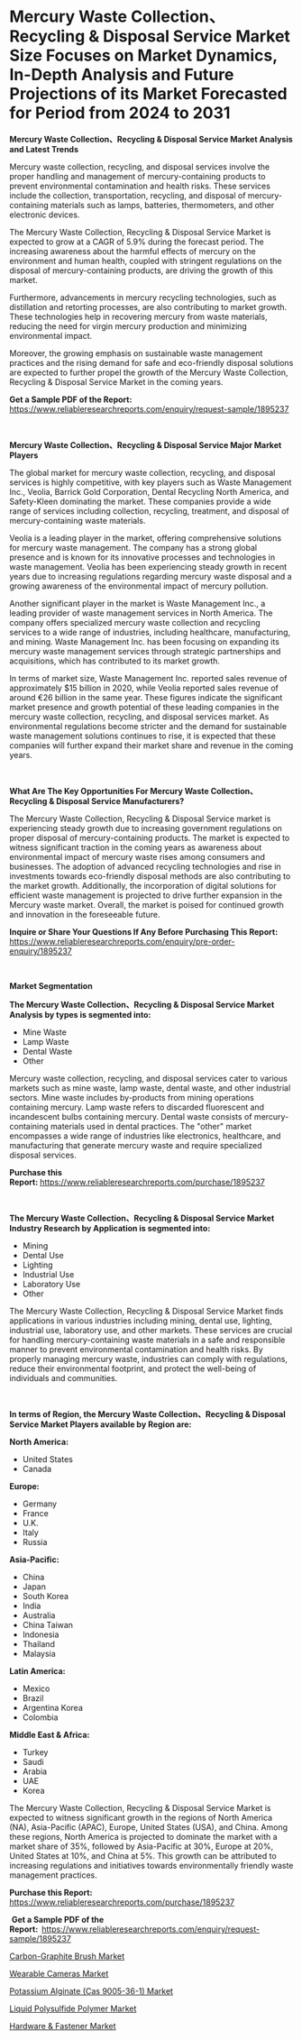 <p><h1>Mercury Waste Collection、Recycling & Disposal Service Market Size Focuses on Market Dynamics, In-Depth Analysis and Future Projections of its Market Forecasted for Period from 2024 to 2031</h1></p><p><strong>Mercury Waste Collection、Recycling & Disposal Service Market Analysis and Latest Trends</strong></p>
<p><p>Mercury waste collection, recycling, and disposal services involve the proper handling and management of mercury-containing products to prevent environmental contamination and health risks. These services include the collection, transportation, recycling, and disposal of mercury-containing materials such as lamps, batteries, thermometers, and other electronic devices.</p><p>The Mercury Waste Collection, Recycling & Disposal Service Market is expected to grow at a CAGR of 5.9% during the forecast period. The increasing awareness about the harmful effects of mercury on the environment and human health, coupled with stringent regulations on the disposal of mercury-containing products, are driving the growth of this market.</p><p>Furthermore, advancements in mercury recycling technologies, such as distillation and retorting processes, are also contributing to market growth. These technologies help in recovering mercury from waste materials, reducing the need for virgin mercury production and minimizing environmental impact.</p><p>Moreover, the growing emphasis on sustainable waste management practices and the rising demand for safe and eco-friendly disposal solutions are expected to further propel the growth of the Mercury Waste Collection, Recycling & Disposal Service Market in the coming years.</p></p>
<p><strong>Get a Sample PDF of the Report:&nbsp;</strong> <a href="https://www.reliableresearchreports.com/enquiry/request-sample/1895237">https://www.reliableresearchreports.com/enquiry/request-sample/1895237</a></p>
<p>&nbsp;</p>
<p><strong>Mercury Waste Collection、Recycling & Disposal Service Major Market Players</strong></p>
<p><p>The global market for mercury waste collection, recycling, and disposal services is highly competitive, with key players such as Waste Management Inc., Veolia, Barrick Gold Corporation, Dental Recycling North America, and Safety-Kleen dominating the market. These companies provide a wide range of services including collection, recycling, treatment, and disposal of mercury-containing waste materials.</p><p>Veolia is a leading player in the market, offering comprehensive solutions for mercury waste management. The company has a strong global presence and is known for its innovative processes and technologies in waste management. Veolia has been experiencing steady growth in recent years due to increasing regulations regarding mercury waste disposal and a growing awareness of the environmental impact of mercury pollution.</p><p>Another significant player in the market is Waste Management Inc., a leading provider of waste management services in North America. The company offers specialized mercury waste collection and recycling services to a wide range of industries, including healthcare, manufacturing, and mining. Waste Management Inc. has been focusing on expanding its mercury waste management services through strategic partnerships and acquisitions, which has contributed to its market growth.</p><p>In terms of market size, Waste Management Inc. reported sales revenue of approximately $15 billion in 2020, while Veolia reported sales revenue of around €26 billion in the same year. These figures indicate the significant market presence and growth potential of these leading companies in the mercury waste collection, recycling, and disposal services market. As environmental regulations become stricter and the demand for sustainable waste management solutions continues to rise, it is expected that these companies will further expand their market share and revenue in the coming years.</p></p>
<p>&nbsp;</p>
<p><strong>What Are The Key Opportunities For Mercury Waste Collection、Recycling & Disposal Service Manufacturers?</strong></p>
<p><p>The Mercury Waste Collection, Recycling & Disposal Service market is experiencing steady growth due to increasing government regulations on proper disposal of mercury-containing products. The market is expected to witness significant traction in the coming years as awareness about environmental impact of mercury waste rises among consumers and businesses. The adoption of advanced recycling technologies and rise in investments towards eco-friendly disposal methods are also contributing to the market growth. Additionally, the incorporation of digital solutions for efficient waste management is projected to drive further expansion in the Mercury waste market. Overall, the market is poised for continued growth and innovation in the foreseeable future.</p></p>
<p><strong>Inquire or Share Your Questions If Any Before Purchasing This Report:</strong> <a href="https://www.reliableresearchreports.com/enquiry/pre-order-enquiry/1895237">https://www.reliableresearchreports.com/enquiry/pre-order-enquiry/1895237</a></p>
<p>&nbsp;</p>
<p><strong>Market Segmentation</strong></p>
<p><strong>The Mercury Waste Collection、Recycling & Disposal Service Market Analysis by types is segmented into:</strong></p>
<p><ul><li>Mine Waste</li><li>Lamp Waste</li><li>Dental Waste</li><li>Other</li></ul></p>
<p><p>Mercury waste collection, recycling, and disposal services cater to various markets such as mine waste, lamp waste, dental waste, and other industrial sectors. Mine waste includes by-products from mining operations containing mercury. Lamp waste refers to discarded fluorescent and incandescent bulbs containing mercury. Dental waste consists of mercury-containing materials used in dental practices. The "other" market encompasses a wide range of industries like electronics, healthcare, and manufacturing that generate mercury waste and require specialized disposal services.</p></p>
<p><strong>Purchase this Report:&nbsp;</strong><a href="https://www.reliableresearchreports.com/purchase/1895237">https://www.reliableresearchreports.com/purchase/1895237</a></p>
<p>&nbsp;</p>
<p><strong>The Mercury Waste Collection、Recycling & Disposal Service Market Industry Research by Application is segmented into:</strong></p>
<p><ul><li>Mining</li><li>Dental Use</li><li>Lighting</li><li>Industrial Use</li><li>Laboratory Use</li><li>Other</li></ul></p>
<p><p>The Mercury Waste Collection, Recycling & Disposal Service Market finds applications in various industries including mining, dental use, lighting, industrial use, laboratory use, and other markets. These services are crucial for handling mercury-containing waste materials in a safe and responsible manner to prevent environmental contamination and health risks. By properly managing mercury waste, industries can comply with regulations, reduce their environmental footprint, and protect the well-being of individuals and communities.</p></p>
<p>&nbsp;</p>
<p><strong>In terms of Region, the Mercury Waste Collection、Recycling & Disposal Service Market Players available by Region are:</strong></p>
<p>
    <p> <strong> North America: </strong>
        <ul>
            <li>United States</li>
            <li>Canada</li>
        </ul>
        </p> 
    <p> <strong> Europe: </strong>
        <ul>
            <li>Germany</li>
            <li>France</li>
            <li>U.K.</li>
            <li>Italy</li>
            <li>Russia</li>
        </ul>
        </p> 
    <p> <strong> Asia-Pacific: </strong>
        <ul>
            <li>China</li>
            <li>Japan</li>
            <li>South Korea</li>
            <li>India</li>
            <li>Australia</li>
            <li>China Taiwan</li>
            <li>Indonesia</li>
            <li>Thailand</li>
            <li>Malaysia</li>
        </ul>
        </p> 
    <p> <strong> Latin America: </strong>
        <ul>
            <li>Mexico</li>
            <li>Brazil</li>
            <li>Argentina Korea</li>
            <li>Colombia</li>
        </ul>
        </p> 
    <p> <strong> Middle East & Africa: </strong>
        <ul>
            <li>Turkey</li>
            <li>Saudi</li>
            <li>Arabia</li>
            <li>UAE</li>
            <li>Korea</li>
        </ul>
    </p>
    </p>
<p><p>The Mercury Waste Collection, Recycling & Disposal Service Market is expected to witness significant growth in the regions of North America (NA), Asia-Pacific (APAC), Europe, United States (USA), and China. Among these regions, North America is projected to dominate the market with a market share of 35%, followed by Asia-Pacific at 30%, Europe at 20%, United States at 10%, and China at 5%. This growth can be attributed to increasing regulations and initiatives towards environmentally friendly waste management practices.</p></p>
<p><strong>Purchase this Report: </strong><a href="https://www.reliableresearchreports.com/purchase/1895237">https://www.reliableresearchreports.com/purchase/1895237</a></p>
<p>&nbsp;<strong>Get a Sample PDF of the Report:&nbsp;&nbsp;</strong><a href="https://www.reliableresearchreports.com/enquiry/request-sample/1895237">https://www.reliableresearchreports.com/enquiry/request-sample/1895237</a></p>
<p><strong></strong></p>
<p><p><a href="https://poised-avenue-46d.notion.site/Carbon-Graphite-Brush-Market-Size-Global-Industry-Overview-Market-Segmentation-and-Forecast-2024--e46db6a1ce684c6f856fc65f72c92cac">Carbon-Graphite Brush Market</a></p><p><a href="https://view.publitas.com/reportprime-1/wearable-cameras-market-size-and-growth-market-segmentation-regional-and-country-breakdowns-and-market-trends-for-period-from-2024-2031/">Wearable Cameras Market</a></p><p><a href="https://unruly-ladybug-44b.notion.site/Potassium-Alginate-Cas-9005-36-1-Market-Size-Evaluating-its-Market-Trends-Growth-and-Projection-c2428ac7972c4b129ac51a02a9246b72">Potassium Alginate (Cas 9005-36-1) Market</a></p><p><a href="https://view.publitas.com/reportprime-1/liquid-polysulfide-polymer-market-analysis-and-market-size-global-industry-overview-market-segmentation-and-forecast-2024-to-2031/">Liquid Polysulfide Polymer Market</a></p><p><a href="https://gamy-alyssum-396.notion.site/Hardware-Fastener-Market-Size-Focuses-on-Market-Dynamics-In-Depth-Analysis-and-Future-Projections-bcecf9ecd9f548b18129d8402a602005">Hardware & Fastener Market</a></p></p>